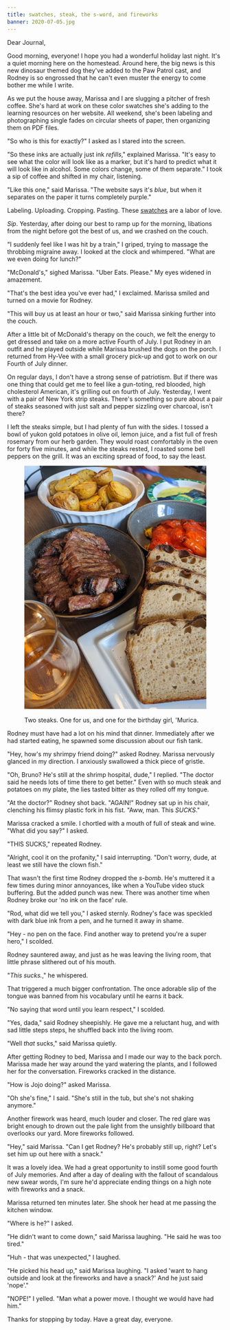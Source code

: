 ```yaml
---
title: swatches, steak, the s-word, and fireworks
banner: 2020-07-05.jpg
---
```


Dear Journal,

Good morning, everyone!  I hope you had a wonderful holiday last
night.  It's a quiet morning here on the homestead.  Around here, the
big news is this new dinosaur themed dog they've added to the Paw
Patrol cast, and Rodney is so engrossed that he can't even muster the
energy to come bother me while I write.

As we put the house away, Marissa and I are slugging a pitcher of
fresh coffee.  She's hard at work on these color swatches she's adding
to the learning resources on her website.  All weekend, she's been
labeling and photographing single fades on circular sheets of paper,
then organizing them on PDF files.

"So who is this for exactly?" I asked as I stared into the screen.

"So these inks are actually just ink _refills_," explained Marissa.
"It's easy to see what the color will look like as a marker, but it's
hard to predict what it will look like in alcohol.  Some colors
change, some of them separate."  I took a sip of coffee and shifted in
my chair, listening.

"Like this one," said Marissa.  "The website says it's _blue_, but
when it separates on the paper it turns completely purple."

Labeling.  Uploading.  Cropping.  Pasting.  These [swatches] are a
labor of love.

_Sip_.  Yesterday, after doing our best to ramp up for the morning,
libations from the night before got the best of us, and we crashed on
the couch.

"I suddenly feel like I was hit by a train," I griped, trying to
massage the throbbing migraine away.  I looked at the clock and
whimpered.  "What are we even doing for lunch?"

"McDonald's," sighed Marissa.  "Uber Eats.  Please."  My eyes widened
in amazement.

"That's the best idea you've ever had," I exclaimed.  Marissa smiled
and turned on a movie for Rodney.

"This will buy us at least an hour or two," said Marissa sinking
further into the couch.

After a little bit of McDonald's therapy on the couch, we felt the
energy to get dressed and take on a more active Fourth of July.  I put
Rodney in an outfit and he played outside while Marissa brushed the
dogs on the porch.  I returned from Hy-Vee with a small grocery
pick-up and got to work on our Fourth of July dinner.

On regular days, I don't have a strong sense of patriotism.  But if
there was one thing that could get me to feel like a gun-toting, red
blooded, high cholesterol American, it's grilling out on fourth of
July.  Yesterday, I went with a pair of New York strip steaks.
There's something so pure about a pair of steaks seasoned with just
salt and pepper sizzling over charcoal, isn't there?

I left the steaks simple, but I had plenty of fun with the sides.  I
tossed a bowl of yukon gold potatoes in olive oil, lemon juice, and a
fist full of fresh rosemary from our herb garden.  They would roast
comfortably in the oven for forty five minutes, and while the steaks
rested, I roasted some bell peppers on the grill.  It was an exciting
spread of food, to say the least.

<figure>
  <a href="/images/fourth-of-july-feast.jpg">
    <img alt="fourth of july feast" src="/images/fourth-of-july-feast.jpg"/>
  </a>
  <figcaption>
    <p>Two steaks.  One for us, and one for the birthday girl, 'Murica.</p>
  </figcaption>
</figure>

Rodney must have had a lot on his mind that dinner.  Immediately after
we had started eating, he spawned some discussion about our fish tank.

"Hey, how's my shrimpy friend doing?" asked Rodney.  Marissa nervously
glanced in my direction.  I anxiously swallowed a thick piece of
gristle.

"Oh, Bruno?  He's still at the shrimp hospital, dude," I replied.
"The doctor said he needs lots of time there to get better."  Even
with so much steak and potatoes on my plate, the lies tasted bitter as
they rolled off my tongue.

"At the doctor?" Rodney shot back.  "AGAIN!"  Rodney sat up in his
chair, clenching his flimsy plastic fork in his fist.  "Aww, man.
This _SUCKS_."

Marissa cracked a smile.  I chortled with a mouth of full of steak and
wine.  "What did you say?" I asked.

"THIS SUCKS," repeated Rodney.

"Alright, cool it on the profanity," I said interrupting.  "Don't
worry, dude, at least we still have the clown fish."

That wasn't the first time Rodney dropped the _s-bomb_.  He's muttered
it a few times during minor annoyances, like when a YouTube video
stuck buffering.  But the added punch was new.  There was another time
when Rodney broke our 'no ink on the face' rule.

"Rod, what did we tell you," I asked sternly.  Rodney's face was
speckled with dark blue ink from a pen, and he turned it away in
shame.

"Hey - no pen on the face.  Find another way to pretend you're a super
hero," I scolded.

Rodney sauntered away, and just as he was leaving the living room,
that little phrase slithered out of his mouth.

"_This sucks._," he whispered.

That triggered a much bigger confrontation.  The once adorable slip of
the tongue was banned from his vocabulary until he earns it back.

"No saying that word until you learn respect," I scolded.

"Yes, dada," said Rodney sheepishly.  He gave me a reluctant hug, and
with sad little steps steps, he shuffled back into the living room.

"Well _that_ sucks," said Marissa quietly.

After getting Rodney to bed, Marissa and I made our way to the back
porch.  Marissa made her way around the yard watering the plants, and
I followed her for the conversation.  Fireworks cracked in the
distance.

"How is Jojo doing?" asked Marissa.

"Oh she's fine," I said.  "She's still in the tub, but she's not
shaking anymore."

Another firework was heard, much louder and closer.  The red glare was
bright enough to drown out the pale light from the unsightly billboard
that overlooks our yard.  More fireworks followed.

"Hey," said Marissa.  "Can I get Rodney?  He's probably still up,
right?  Let's set him up out here with a snack."

It was a lovely idea.  We had a great opportunity to instill some good
fourth of July memories.  And after a day of dealing with the fallout
of scandalous new swear words, I'm sure he'd appreciate ending things
on a high note with fireworks and a snack.

Marissa returned ten minutes later.  She shook her head at me passing
the kitchen window.

"Where is he?" I asked.

"He didn't want to come down," said Marissa laughing.  "He said he was
too tired."

"Huh - that was unexpected," I laughed.

"He picked his head up," said Marissa laughing.  "I asked 'want to
hang outside and look at the fireworks and have a snack?'  And he just
said 'nope'."

"NOPE!" I yelled.  "Man what a power move.  I thought we would have
had him."

Thanks for stopping by today.  Have a great day, everyone.

[swatches]: https://archive.alexrecker.com/astuary/pinata-inks.pdf
